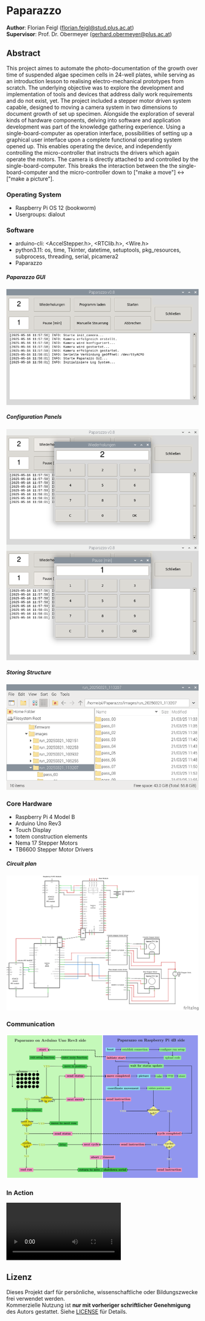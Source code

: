# Paparazzo
**Author**: Florian Feigl (florian.feigl@stud.plus.ac.at) \
**Supervisor**: Prof. Dr. Obermeyer (gerhard.obermeyer@plus.ac.at)

## Abstract
  This project aimes to automate the photo-documentation of the growth over time of suspended algae specimen cells in 24-well plates, while serving as an introduction lesson to realising electro-mechanical prototypes from scratch. The underlying objective was to explore the development and implementation of tools and devices that address daily work requirements and do not exist, yet. The project included a stepper motor driven system capable, designed to moving a camera system in two dimensions to document growth of set up specimen. Alongside the exploration of several kinds of hardware components, delving into software and application development was part of the knowledge gathering experience. Using a single-board-computer as operation interface, possibilities of setting up a graphical user interface upon a complete functional operating system opened up. This enables operating the device, and independently controlling the micro-controller that instructs the drivers which again operate the motors. The camera is directly attached to and controlled by the single-board-computer. This breaks the interaction between the the single-board-computer and the micro-controller down to ["make a move"] <-> ["make a picture"].

### Operating System  
   - Raspberry Pi OS 12 (bookworm)
   - Usergroups: dialout

### Software          
- arduino-cli: <AccelStepper.h>, <RTClib.h>, <Wire.h>
- python3.11: os, time, Tkinter, datetime, setuptools, pkg_resources, subprocess, threading, serial, picamera2
- Paparazzo

##### Paparazzo GUI
![Paparazzo GUI](assets/gui.png)

##### Configuration Panels
![Configuration](assets/config.png)

##### Storing Structure
![Storing Structure](assets/folders.png)

### Core Hardware 
   - Raspberry Pi 4 Model B
   - Arduino Uno Rev3
   - Touch Display
   - totem construction elements
   - Nema 17 Stepper Motors
   - TB6600 Stepper Motor Drivers

##### Circuit plan
![Scheme](assets/Paparazzo_schem.png)

### Communication
![RPi-Arduino-Interaction](assets/rpi-arduino-interaction.png)

### In Action
![Video of Operation](assets/paparazzo-noaudio.mp4)

## Lizenz
Dieses Projekt darf für persönliche, wissenschaftliche oder Bildungszwecke frei verwendet werden.  
Kommerzielle Nutzung ist **nur mit vorheriger schriftlicher Genehmigung** des Autors gestattet.
Siehe [LICENSE](./LICENSE) für Details.
